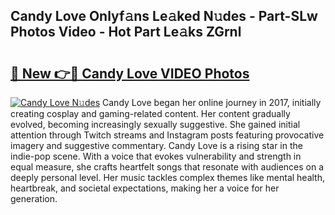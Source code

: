## Candy Love Onlyf𝚊ns Le𝚊ked N𝚞des - Part-SLw Photos Video - Hot Part Le𝚊ks ZGrnl

# <h2><a href="http://ab14096.deff.icu/?id=Candy+Love">🔗 New 👉🔴 Candy Love VIDEO Photos</a></h2>

[![Candy Love N𝚞des](https://i.imgur.com/rIISA9y.gif)](http://ab14096.deff.icu/?id=Candy+Love)
Candy Love began her online journey in 2017, initially creating cosplay and gaming-related content. Her content gradually evolved, becoming increasingly sexually suggestive. She gained initial attention through Twitch streams and Instagram posts featuring provocative imagery and suggestive commentary. Candy Love is a rising star in the indie-pop scene. With a voice that evokes vulnerability and strength in equal measure, she crafts heartfelt songs that resonate with audiences on a deeply personal level. Her music tackles complex themes like mental health, heartbreak, and societal expectations, making her a voice for her generation.
